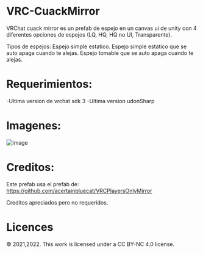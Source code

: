 # VRC-CuackMirror
VRChat cuack mirror es un prefab de espejo en un canvas ui de unity con 4 diferentes opciones de espejos (LQ, HQ, HQ no UI, Transparente).

Tipos de espejos:
Espejo simple estatico.
Espejo simple estatico que se auto apaga cuando te alejas.
Espejo tomable que se auto apaga cuando te alejas.



# Requerimientos:
-Ultima version de vrchat sdk 3
-Ultima version udonSharp
# Imagenes:
![image](https://user-images.githubusercontent.com/52258487/144955349-8a830368-1ee4-406b-8644-13706fa3a992.png)


# Creditos:
Este prefab usa el prefab de:
https://github.com/acertainbluecat/VRCPlayersOnlyMirror

Creditos apreciados pero no requeridos.

# Licences
© 2021,2022. This work is licensed under a CC BY-NC 4.0 license.
